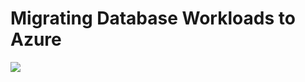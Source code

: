 # Migrating Database Workloads to Azure

<a href="https://portal.azure.com/#create/Microsoft.Template/uri/https%3A%2F%2Fraw.githubusercontent.com%2Fopsgility%2Fmigrate-db-azure-lab%2Fmaster%2Fazure-deploy.json" rel="nofollow">
    <img src="https://camo.githubusercontent.com/9285dd3998997a0835869065bb15e5d500475034/687474703a2f2f617a7572656465706c6f792e6e65742f6465706c6f79627574746f6e2e706e67" data-canonical-src="http://azuredeploy.net/deploybutton.png" style="max-width:100%;">
</a>